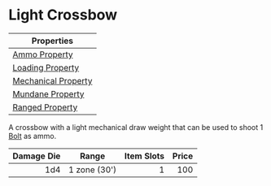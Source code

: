 # Light Crossbow

| Properties                                                               |
| ------------------------------------------------------------------------ |
| [Ammo Property](../../Weapon%20Properties/Ammo%20Property.md)               |
| [Loading Property](../../Weapon%20Properties/Loading%20Property.md)         |
| [Mechanical Property](../../Weapon%20Properties/Mechanical%20Property.md)   |
| [Mundane Property](../../Material%20Properties/Mundane%20Property.md) |
| [Ranged Property](../../Weapon%20Properties/Ranged%20Property.md)           |

A crossbow with a light mechanical draw weight that can be used to shoot 1 [Bolt](../Ammo/Bolt.md) as ammo.

| Damage Die | Range        | Item Slots | Price |
| ---------: | ------------ | ---------: | ----: |
|        1d4 | 1 zone (30') |          1 |   100 |
